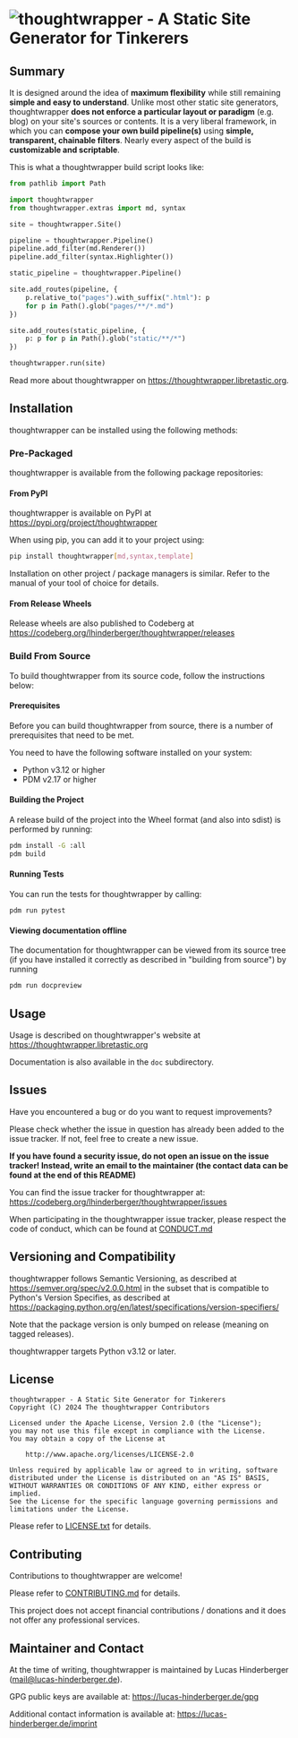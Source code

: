 <!--
For the avoidance of doubt, the information in this comment block applies to
this README file only.

Copyright (C) 2024 Lucas Hinderberger
SPDX-License-Identifier: Apache-2.0

Licensed under the Apache License, Version 2.0 (the "License");
you may not use this file except in compliance with the License.
You may obtain a copy of the License at

    http://www.apache.org/licenses/LICENSE-2.0

Unless required by applicable law or agreed to in writing, software
distributed under the License is distributed on an "AS IS" BASIS,
WITHOUT WARRANTIES OR CONDITIONS OF ANY KIND, either express or implied.
See the License for the specific language governing permissions and
limitations under the License.
-->

# ![thoughtwrapper - A Static Site Generator for Tinkerers](logo/logo-light.svg)

## Summary
It is designed around the idea of **maximum flexibility** while still remaining
**simple and easy to understand**. Unlike most other static site generators,
thoughtwrapper **does not enforce a particular layout or paradigm** (e.g. blog)
on your site's sources or contents. It is a very liberal framework, in which
you can **compose your own build pipeline(s)** using **simple, transparent,
chainable filters**. Nearly every aspect of the build is **customizable and
scriptable**.

This is what a thoughtwrapper build script looks like:

```python
from pathlib import Path

import thoughtwrapper
from thoughtwrapper.extras import md, syntax

site = thoughtwrapper.Site()

pipeline = thoughtwrapper.Pipeline()
pipeline.add_filter(md.Renderer())
pipeline.add_filter(syntax.Highlighter())

static_pipeline = thoughtwrapper.Pipeline()

site.add_routes(pipeline, {
    p.relative_to("pages").with_suffix(".html"): p
    for p in Path().glob("pages/**/*.md")
})

site.add_routes(static_pipeline, {
    p: p for p in Path().glob("static/**/*")
})

thoughtwrapper.run(site)
```

Read more about thoughtwrapper on <https://thoughtwrapper.libretastic.org>.


## Installation
thoughtwrapper can be installed using the following methods:

### Pre-Packaged
thoughtwrapper is available from the following package repositories:

#### From PyPI
thoughtwrapper is available on PyPI at
<https://pypi.org/project/thoughtwrapper>

When using pip, you can add it to your project using:

```bash
pip install thoughtwrapper[md,syntax,template]
```

Installation on other project / package managers is similar. Refer to the
manual of your tool of choice for details.

#### From Release Wheels
Release wheels are also published to Codeberg at
<https://codeberg.org/lhinderberger/thoughtwrapper/releases>

### Build From Source
To build thoughtwrapper from its source code, follow the instructions below:

#### Prerequisites
Before you can build thoughtwrapper from source, there is a number of
prerequisites that need to be met.

You need to have the following software installed on your system:

- Python v3.12 or higher
- PDM v2.17 or higher

#### Building the Project
A release build of the project into the Wheel format (and also into sdist) is
performed by running:

```bash
pdm install -G :all
pdm build
```

#### Running Tests
You can run the tests for thoughtwrapper by calling:

```
pdm run pytest
```

#### Viewing documentation offline
The documentation for thoughtwrapper can be viewed from its source tree (if
you have installed it correctly as described in "building from source") by
running

```bash
pdm run docpreview
```


## Usage
Usage is described on thoughtwrapper's website at
<https://thoughtwrapper.libretastic.org>

Documentation is also available in the `doc` subdirectory.


## Issues
Have you encountered a bug or do you want to request improvements?

Please check whether the issue in question has already been added to the issue
tracker. If not, feel free to create a new issue.

**If you have found a security issue, do not open an issue on the issue
tracker! Instead, write an email to the maintainer (the contact data can be
found at the end of this README)**

You can find the issue tracker for thoughtwrapper at:
<https://codeberg.org/lhinderberger/thoughtwrapper/issues>

When participating in the thoughtwrapper issue tracker, please respect the code
of conduct, which can be found at [CONDUCT.md](./CONDUCT.md)


## Versioning and Compatibility
thoughtwrapper follows Semantic Versioning, as described at
<https://semver.org/spec/v2.0.0.html>
in the subset that is compatible to Python's Version Specifies, as described at
<https://packaging.python.org/en/latest/specifications/version-specifiers/>

Note that the package version is only bumped on release (meaning on tagged
releases).

thoughtwrapper targets Python v3.12 or later.


## License
<!-- REUSE-IgnoreStart -->
```
thoughtwrapper - A Static Site Generator for Tinkerers
Copyright (C) 2024 The thoughtwrapper Contributors

Licensed under the Apache License, Version 2.0 (the "License");
you may not use this file except in compliance with the License.
You may obtain a copy of the License at

    http://www.apache.org/licenses/LICENSE-2.0

Unless required by applicable law or agreed to in writing, software
distributed under the License is distributed on an "AS IS" BASIS,
WITHOUT WARRANTIES OR CONDITIONS OF ANY KIND, either express or implied.
See the License for the specific language governing permissions and
limitations under the License.
```
<!-- REUSE-IgnoreEnd -->

Please refer to [LICENSE.txt](./LICENSE.txt) for details.


## Contributing
Contributions to thoughtwrapper are welcome!

Please refer to [CONTRIBUTING.md](./CONTRIBUTING.md) for details.

This project does not accept financial contributions / donations and it does
not offer any professional services.


## Maintainer and Contact
At the time of writing, thoughtwrapper is maintained by
Lucas Hinderberger (mail@lucas-hinderberger.de).

GPG public keys are available at:
<https://lucas-hinderberger.de/gpg>

Additional contact information is available at:
<https://lucas-hinderberger.de/imprint>
